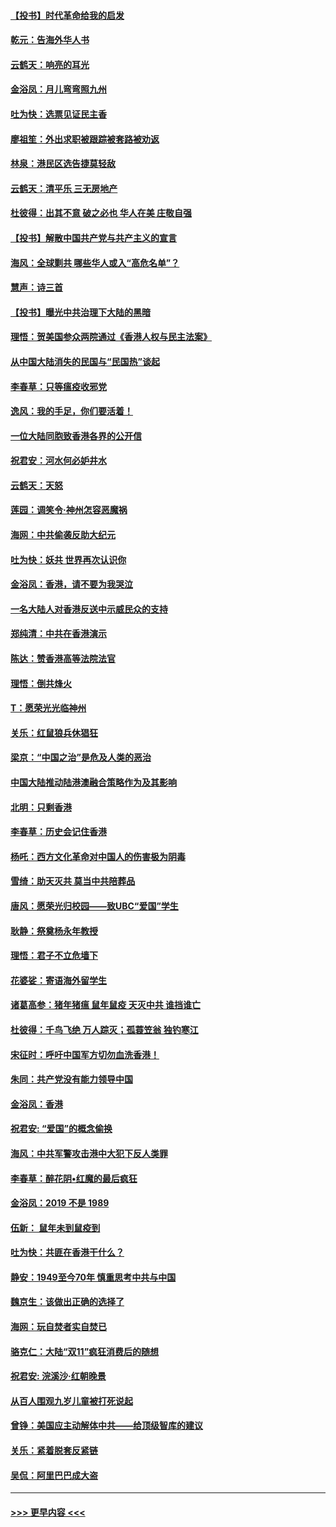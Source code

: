 #### [【投书】时代革命给我的启发](../pages/nsc993/n11684287.md?t=11280011) 
#### [乾元：告海外华人书](../pages/nsc993/n11684044.md?t=11280011) 
#### [云鹤天：响亮的耳光](../pages/nsc993/n11684254.md?t=11280011) 
#### [金浴凤：月儿弯弯照九州](../pages/nsc993/n11684231.md?t=11280011) 
#### [吐为快：选票见证民主香](../pages/nsc993/n11684206.md?t=11280011) 
#### [廖祖笙：外出求职被跟踪被套路被劝返](../pages/nsc993/n11683874.md?t=11280011) 
#### [林泉：港民区选告捷莫轻敌](../pages/nsc993/n11683930.md?t=11280011) 
#### [云鹤天：清平乐 三无房地产](../pages/nsc993/n11681521.md?t=11280011) 
#### [杜彼得：出其不意 破之必也 华人在美 庄敬自强](../pages/nsc993/n11679554.md?t=11280011) 
#### [【投书】解散中国共产党与共产主义的宣言](../pages/nsc993/n11679177.md?t=11280011) 
#### [海风：全球剿共 哪些华人或入“高危名单”？](../pages/nsc993/n11678617.md?t=11280011) 
#### [慧声：诗三首](../pages/nsc993/n11678848.md?t=11280011) 
#### [【投书】曝光中共治理下大陆的黑暗](../pages/nsc993/n11678674.md?t=11280011) 
#### [理悟：贺美国参众两院通过《香港人权与民主法案》](../pages/nsc993/n11678104.md?t=11280011) 
#### [从中国大陆消失的民国与“民国热”谈起](../pages/nsc993/n11678075.md?t=11280011) 
#### [李春草：只等瘟疫收邪党](../pages/nsc993/n11677308.md?t=11280011) 
#### [逸风：我的手足，你们要活着！](../pages/nsc993/n11676352.md?t=11280011) 
#### [一位大陆同胞致香港各界的公开信](../pages/nsc993/n11675761.md?t=11280011) 
#### [祝君安：河水何必妒井水](../pages/nsc993/n11675746.md?t=11280011) 
#### [云鹤天：天怒](../pages/nsc993/n11675718.md?t=11280011) 
#### [莲园：调笑令‧神州怎容恶魔祸](../pages/nsc993/n11675648.md?t=11280011) 
#### [海网：中共偷袭反助大纪元](../pages/nsc993/n11673515.md?t=11280011) 
#### [吐为快：妖共 世界再次认识你](../pages/nsc993/n11673506.md?t=11280011) 
#### [金浴凤：香港，请不要为我哭泣](../pages/nsc993/n11673248.md?t=11280011) 
#### [一名大陆人对香港反送中示威民众的支持](../pages/nsc993/n11672615.md?t=11280011) 
#### [郑纯清：中共在香港演示](../pages/nsc993/n11670539.md?t=11280011) 
#### [陈达：赞香港高等法院法官](../pages/nsc993/n11669542.md?t=11280011) 
#### [理悟：倒共烽火](../pages/nsc993/n11668844.md?t=11280011) 
#### [T：愿荣光光临神州](../pages/nsc993/n11668421.md?t=11280011) 
#### [关乐：红鼠狼兵休猖狂](../pages/nsc993/n11668378.md?t=11280011) 
#### [梁京：“中国之治”是危及人类的恶治](../pages/nsc993/n11668328.md?t=11280011) 
#### [中国大陆推动陆港澳融合策略作为及其影响](../pages/nsc993/n11668157.md?t=11280011) 
#### [北明：只剩香港](../pages/nsc993/n11668002.md?t=11280011) 
#### [李春草：历史会记住香港](../pages/nsc993/n11667927.md?t=11280011) 
#### [杨吒：西方文化革命对中国人的伤害极为阴毒](../pages/nsc993/n11664521.md?t=11280011) 
#### [雪绮：助天灭共 莫当中共陪葬品](../pages/nsc993/n11662650.md?t=11280011) 
#### [唐风：愿荣光归校园——致UBC“爱国”学生](../pages/nsc993/n11662194.md?t=11280011) 
#### [耿静：祭奠杨永年教授](../pages/nsc993/n11662514.md?t=11280011) 
#### [理悟：君子不立危墙下](../pages/nsc993/n11662172.md?t=11280011) 
#### [花婆娑：寄语海外留学生](../pages/nsc993/n11662121.md?t=11280011) 
#### [诸葛高参：猪年猪瘟 鼠年鼠疫 天灭中共 谁挡谁亡](../pages/nsc993/n11661980.md?t=11280011) 
#### [杜彼得：千鸟飞绝 万人踪灭；孤蓑笠翁 独钓寒江](../pages/nsc993/n11661170.md?t=11280011) 
#### [宋征时：呼吁中国军方切勿血洗香港！](../pages/nsc993/n11415318.md?t=11280011) 
#### [朱同：共产党没有能力领导中国](../pages/nsc993/n11660421.md?t=11280011) 
#### [金浴凤：香港](../pages/nsc993/n11660419.md?t=11280011) 
#### [祝君安: “爱国”的概念偷换](../pages/nsc993/n11659706.md?t=11280011) 
#### [海风：中共军警攻击港中大犯下反人类罪](../pages/nsc993/n11659632.md?t=11280011) 
#### [李春草：醉花阴•红魔的最后疯狂](../pages/nsc993/n11659287.md?t=11280011) 
#### [金浴凤：2019 不是 1989](../pages/nsc993/n11657663.md?t=11280011) 
#### [伍新： 鼠年未到鼠疫到](../pages/nsc993/n11655098.md?t=11280011) 
#### [吐为快：共匪在香港干什么？](../pages/nsc993/n11654891.md?t=11280011) 
#### [静安：1949至今70年 慎重思考中共与中国](../pages/nsc993/n11651244.md?t=11280011) 
#### [魏京生：该做出正确的选择了](../pages/nsc993/n11653084.md?t=11280011) 
#### [海网：玩自焚者实自焚已](../pages/nsc993/n11652423.md?t=11280011) 
#### [骆克仁：大陆“双11”疯狂消费后的随想](../pages/nsc993/n11652305.md?t=11280011) 
#### [祝君安: 浣溪沙·红朝晚景](../pages/nsc993/n11652258.md?t=11280011) 
#### [从百人围观九岁儿童被打死说起](../pages/nsc993/n11651030.md?t=11280011) 
#### [曾铮：美国应主动解体中共——给顶级智库的建议](../pages/nsc993/n11649888.md?t=11280011) 
#### [关乐：紧着脱套反紧链](../pages/nsc993/n11649069.md?t=11280011) 
#### [吴侃：阿里巴巴成大盗](../pages/nsc993/n11645523.md?t=11280011) 

----
#### [ >>> 更早内容 <<< ](../indexes/nsc993-earlier.md)
